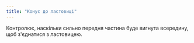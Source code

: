 ```yaml
---
title: "Конус до ластовиці"
---
```


Контролює, наскільки сильно передня частина буде вигнута всередину, щоб з'єднатися з ластовицею.

